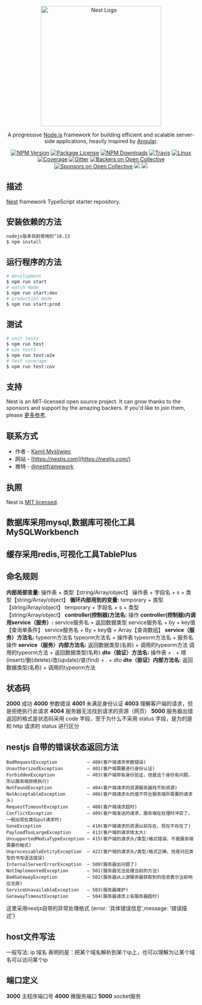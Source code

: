 <p align="center">
  <a href="http://nestjs.com/" target="blank"><img src="https://nestjs.com/img/logo_text.svg" width="320" alt="Nest Logo" /></a>
</p>

[travis-image]: https://api.travis-ci.org/nestjs/nest.svg?branch=master
[travis-url]: https://travis-ci.org/nestjs/nest
[linux-image]: https://img.shields.io/travis/nestjs/nest/master.svg?label=linux
[linux-url]: https://travis-ci.org/nestjs/nest
  
  <p align="center">A progressive <a href="http://nodejs.org" target="blank">Node.js</a> framework for building efficient and scalable server-side applications, heavily inspired by <a href="https://angular.io" target="blank">Angular</a>.</p>
    <p align="center">
<a href="https://www.npmjs.com/~nestjscore"><img src="https://img.shields.io/npm/v/@nestjs/core.svg" alt="NPM Version" /></a>
<a href="https://www.npmjs.com/~nestjscore"><img src="https://img.shields.io/npm/l/@nestjs/core.svg" alt="Package License" /></a>
<a href="https://www.npmjs.com/~nestjscore"><img src="https://img.shields.io/npm/dm/@nestjs/core.svg" alt="NPM Downloads" /></a>
<a href="https://travis-ci.org/nestjs/nest"><img src="https://api.travis-ci.org/nestjs/nest.svg?branch=master" alt="Travis" /></a>
<a href="https://travis-ci.org/nestjs/nest"><img src="https://img.shields.io/travis/nestjs/nest/master.svg?label=linux" alt="Linux" /></a>
<a href="https://coveralls.io/github/nestjs/nest?branch=master"><img src="https://coveralls.io/repos/github/nestjs/nest/badge.svg?branch=master#5" alt="Coverage" /></a>
<a href="https://gitter.im/nestjs/nestjs?utm_source=badge&utm_medium=badge&utm_campaign=pr-badge&utm_content=body_badge"><img src="https://badges.gitter.im/nestjs/nestjs.svg" alt="Gitter" /></a>
<a href="https://opencollective.com/nest#backer"><img src="https://opencollective.com/nest/backers/badge.svg" alt="Backers on Open Collective" /></a>
<a href="https://opencollective.com/nest#sponsor"><img src="https://opencollective.com/nest/sponsors/badge.svg" alt="Sponsors on Open Collective" /></a>
  <a href="https://paypal.me/kamilmysliwiec"><img src="https://img.shields.io/badge/Donate-PayPal-dc3d53.svg"/></a>
  <a href="https://twitter.com/nestframework"><img src="https://img.shields.io/twitter/follow/nestframework.svg?style=social&label=Follow"></a>
</p>
  <!--[![Backers on Open Collective](https://opencollective.com/nest/backers/badge.svg)](https://opencollective.com/nest#backer)
  [![Sponsors on Open Collective](https://opencollective.com/nest/sponsors/badge.svg)](https://opencollective.com/nest#sponsor)-->

## 描述
[Nest](https://github.com/nestjs/nest) framework TypeScript starter repository.

## 安装依赖的方法
```bash
nodejs版本目前使用的^10.13
$ npm install
```

## 运行程序的方法
```bash
# development
$ npm run start
# watch mode
$ npm run start:dev
# production mode
$ npm run start:prod
```

## 测试
```bash
# unit tests
$ npm run test
# e2e tests
$ npm run test:e2e
# test coverage
$ npm run test:cov
```

## 支持
Nest is an MIT-licensed open source project. It can grow thanks to the sponsors and support by the amazing backers. If you'd like to join them, please [更多参考](https://docs.nestjs.com/support).

## 联系方式
- 作者 - [Kamil Myśliwiec](https://kamilmysliwiec.com)
- 网站 - [https://nestjs.com](https://nestjs.com/)
- 推特 - [@nestframework](https://twitter.com/nestframework)

## 执照
  Nest is [MIT licensed](LICENSE).

## 数据库采用mysql,数据库可视化工具MySQLWorkbench

## 缓存采用redis,可视化工具TablePlus

## 命名规则
**内部局部变量:**                           操作表 + 类型【string/Array/object】
                                          操作表 + 字段名 + s + 类型【string/Array/object】
**循环内部用到的变量:**                      temporary + 类型【string/Array/object】
                                          temporary + 字段名 + s + 类型【string/Array/object】
**controller(控制器)方法名:**               操作
**controller(控制器)内调用service（服务）:** service服务名 + 返回数据类型
                                          service服务名 + by + key值【查询单条件】
                                          service服务名 + By + key值 + Array【查询数组】
**service（服务）方法名:**                  typeorm方法名
                                          typeorm方法名 + 操作表
                                          typeorm方法名 + 服务名
                                          操作
**service（服务）内部方法名:**               返回数据类型(名称) + 调用的typeorm方法
                                          调用的typeorm方法 + 返回数据类型(名称)
**dto（验证）方法名:**                      操作表 + . + 增(insert)/删(delete)/改(update)/查(find) + . + dto
**dto（验证）内部方法名:**                   返回数据类型(名称) + 调用的typeorm方法

## 状态码
**2000** 成功
**4000** 参数错误
**4001** 未满足身份认证
**4003** 理解客户端的请求，但是拒绝执行此请求
**4004** 服务器无法找到请求的资源（网页）
**5000** 服务器出错
返回的格式是状态码采用 code 字段，至于为什么不采用 status 字段，是为的是和 http 请求的 status 进行区分

## nestjs 自带的错误状态返回方法
```
BadRequestException           — 400(客户端请求参数错误)
UnauthorizedException         — 401(客户端需要进行身份认证)
ForbiddenException            — 403(客户端带有身份验证，但是这个身份有问题，所以服务端拒绝执行)
NotFoundException             — 404(客户端请求的资源服务器找不到资源)
NotAcceptableException        — 406(客户端请求头的值不符合服务端所需要的请求头)
RequestTimeoutException       — 408(客户端请求超时)
ConflictException             — 409(客户端发送的请求，服务端在处理时冲突了。一般出现在类似put请求时)
GoneException                 — 410(客户端请求的资源以前存在，现在不存在了)
PayloadTooLargeException      — 413(客户端的请求体太大)
UnsupportedMediaTypeException — 415(客户端的请求头/类型/格式错误，不是服务端需要的格式)
UnprocessableEntityException  — 422(客户端的请求头/类型/格式正确，但是对应类型的书写语法错误)
InternalServerErrorException  — 500(服务器出问题了)
NotImplementedException       — 501(服务器无法处理当前的方法)
BadGatewayException           — 502(服务器从上游服务器获取到的信息表示当前响应无效)
ServiceUnavailableException   — 503(服务器维护)
GatewayTimeoutException       — 504(服务器请求上有服务器超时)
```
这里采用nestjs自带的异常处理格式 {error: '具体错误信息',message: '错误描述‘}

## host文件写法
一般写法:
ip   域名
表明的是：把某个域名解析到某个ip上，也可以理解为让某个域名可以访问某个ip

## 端口定义
**3000** 主程序端口号
**4000** 微服务端口
**5000** socket服务
